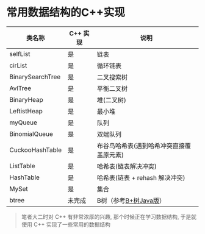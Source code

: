 # 常用数据结构的C++实现

| 类名称 | C++ 实现 | 说明  |
| --- | --- | --- |
| selfList | 是   | 链表  |
| cirList | 是   | 循环链表 |
| BinarySearchTree | 是   | 二叉搜索树 |
| AvlTree | 是   | 平衡二叉树 |
| BinaryHeap | 是   | 堆(二叉树) |
| LeftistHeap | 是   | 最小堆 |
| myQueue | 是   | 队列  |
| BinomialQueue | 是   | 双端队列 |
| CuckooHashTable | 是   | 布谷鸟哈希表(遇到哈希冲突直接覆盖原元素) |
| ListTable | 是   | 哈希表(链表解决冲突) |
| HashTable | 是   | 哈希表(链表 + rehash 解决冲突) |
| MySet | 是   | 集合  |
| btree | 未完成 | B树（参考[B+树Java版](https://github.com/wwkk-y/BPlusTree)） |

> 笔者大二时对 C++ 有非常浓厚的兴趣, 那个时候正在学习数据结构, 于是就使用 C++ 实现了一些常用的数据结构
